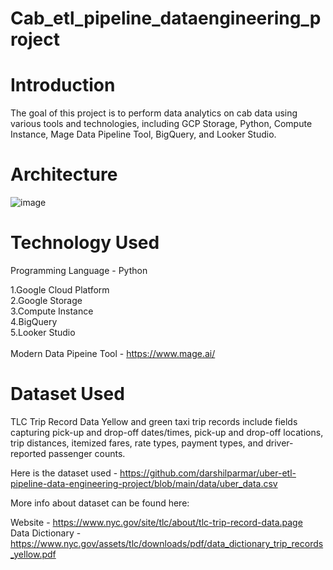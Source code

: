 # Cab_etl_pipeline_dataengineering_project

<h1>Introduction</h1>

The goal of this project is to perform data analytics on cab data using various tools and technologies, including GCP Storage, Python, Compute Instance, Mage Data Pipeline Tool, BigQuery, and Looker Studio.

<h1>Architecture</h1>

![image](https://github.com/buddhavyas/Cab_etl_pipeline_dataengineering_project/assets/83970437/d69b20dc-6a0e-4e55-ac90-c18ff9a9c089)


<h1>Technology Used </h1>

Programming Language - Python

1.Google Cloud Platform <br>
2.Google Storage <br>
3.Compute Instance <br>
4.BigQuery <br>
5.Looker Studio <br> <br>
Modern Data Pipeine Tool - https://www.mage.ai/

<h1>Dataset Used</h1>
TLC Trip Record Data Yellow and green taxi trip records include fields capturing pick-up and drop-off dates/times, pick-up and drop-off locations, trip distances, itemized fares, rate types, payment types, and driver-reported passenger counts.<br>

Here is the dataset used - https://github.com/darshilparmar/uber-etl-pipeline-data-engineering-project/blob/main/data/uber_data.csv<br>

More info about dataset can be found here:

Website - https://www.nyc.gov/site/tlc/about/tlc-trip-record-data.page <br>
Data Dictionary - https://www.nyc.gov/assets/tlc/downloads/pdf/data_dictionary_trip_records_yellow.pdf

